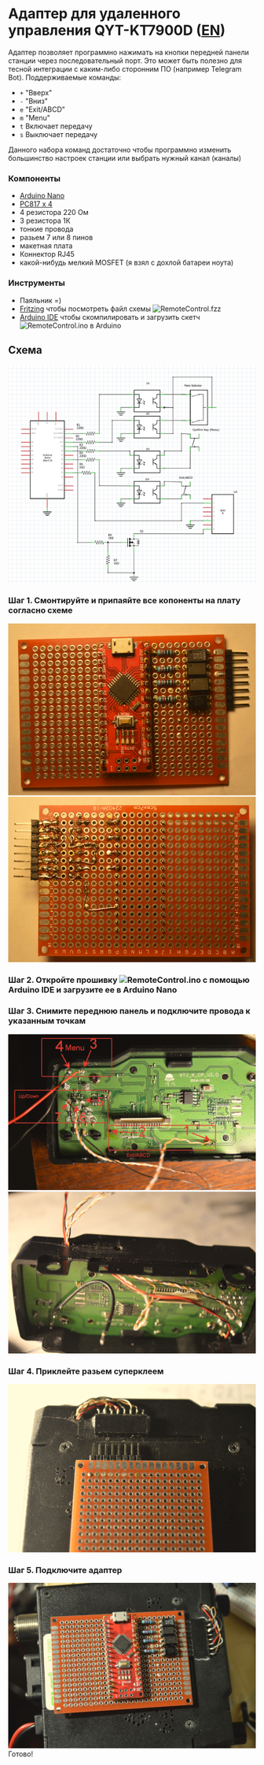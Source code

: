 # Адаптер для удаленного управления QYT-KT7900D ([EN](README.md))

Адаптер позволяет программно нажимать на кнопки передней панели станции через последовательный порт. Это может быть полезно для тесной интеграции с каким-либо сторонним ПО (например Telegram Bot).  Поддерживаемые команды:

- ```+``` "Вверх"
- ```-``` "Вниз"
- ```e``` "Exit/ABCD"
- ```m``` "Menu"
- ```t``` Включает передачу
- ```s``` Выключает передачу

Данного набора команд достаточно чтобы программно изменить большинство настроек станции или выбрать нужный канал (каналы)

### Компоненты

- [Arduino Nano](https://docs.arduino.cc/hardware/nano)
- [PC817 x 4](https://www.farnell.com/datasheets/73758.pdf)
- 4 резистора 220 Ом
- 3 резистора 1К
- тонкие провода
- разьем 7 или 8 пинов
- макетная плата
- Коннектор RJ45 
- какой-нибудь мелкий MOSFET (я взял с дохлой батареи ноута)

### Инструменты

- Паяльник =)
- [Fritzing](https://github.com/fritzing/fritzing-app/releases) чтобы посмотреть файл схемы ![RemoteControl.fzz](https://github.com/satcom-uhf/QYT-KT7900D/blob/main/RemoteControl/RemoteControl.fzz)
- [Arduino IDE](https://www.arduino.cc/en/software) чтобы скомпилировать и загрузить скетч ![RemoteControl.ino](https://github.com/satcom-uhf/QYT-KT7900D/blob/main/RemoteControl/RemoteControl.ino) в Arduino

## Схема
![Scheme](Scheme.png)

### Шаг 1. Смонтируйте и припаяйте все копоненты на плату согласно схеме
![Board1](BreadBoard1.png)
![Board2](BreadBoard2.png)

### Шаг 2. Откройте прошивку  ![RemoteControl.ino](https://github.com/satcom-uhf/QYT-KT7900D/blob/main/RemoteControl/RemoteControl.ino) с помощью Arduino IDE и загрузите ее в Arduino Nano
### Шаг 3. Снимите переднюю панель и подключите провода к указанным точкам

![ConnectionPoints](FrontPanelPoints.png)
![Wires](FrontPanelWires.png)
### Шаг 4. Приклейте разьем суперклеем
![Connector](Connector.png)

### Шаг 5. Подключите адаптер
![Connected](Connected.png)
 Готово!
